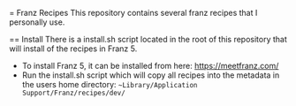 = Franz Recipes
This repository contains several franz recipes that I personally use.

== Install
There is a install.sh script located in the root of this repository that will install of the recipes in Franz 5.
* To install Franz 5, it can be installed from here: https://meetfranz.com/
* Run the install.sh script which will copy all recipes into the metadata in the users home directory: `~Library/Application Support/Franz/recipes/dev/`
